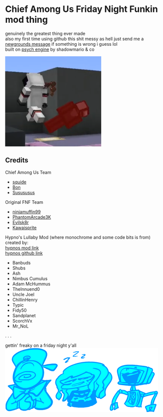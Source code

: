 # Chief Among Us Friday Night Funkin mod thing

genuinely the greatest thing ever made  
also my first time using github this shit messy as hell just send me a [newgrounds message](https://squide.newgrounds.com/) if something is wrong i guess lol  
built on [psych engine](https://github.com/ShadowMario/FNF-PsychEngine) by shadowmario & co

![terriblefate](https://github.com/alyxjpg/thechieffunkmongus/blob/main/assets/exclude/images/terriblefate.png)

## Credits

Chief Among Us Team
- [squide](https://twitter.com/squidejpg)
- [Bon](https://twitter.com/ProjectBon)
- [Susususus](https://twitter.com/SususususMan)

Original FNF Team
- [ninjamuffin99](https://twitter.com/ninja_muffin99)
- [PhantomArcade3K](https://twitter.com/phantomarcade3k)
- [Evilsk8r](https://twitter.com/evilsk8r)
- [Kawaisprite](https://twitter.com/kawaisprite)

Hypno's Lullaby Mod (where monochrome and some code bits is from) created by:  
[hypnos mod link](https://gamebanana.com/mods/332345)   
[hypnos github link](https://github.com/Yoshubs/Hypnos-Lullaby)   
- Banbuds  
- Shubs   
- Ash   
- Nimbus Cumulus   
- Adam McHummus   
- TheInnuend0   
- Uncle Joel  
- ChillinHenry   
- Typic   
- Fidy50   
- Sandplanet   
- ScorchVx   
- Mr_NoL  
  

.
.
.
      
gettin' freaky on a friday night y'all
![YOITUSBOYS](https://github.com/alyxjpg/thechieffunkmongus/blob/main/assets/preload/images/YOITUSBOYS.png)
